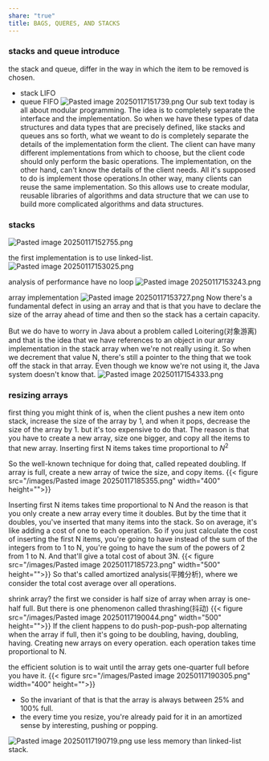```yaml
---
share: "true"
title: BAGS, QUERES, AND STACKS
---
```


### stacks and queue introduce
the stack and queue, differ in the way in which the item to be removed is chosen.
- stack LIFO
- queue FIFO
![Pasted image 20250117151739.png](/images/Pasted%20image%2020250117151739.png)
Our sub text today is all about modular programming.
The idea is to completely separate the interface and the implementation.
So when we have these types of data structures and data types that are precisely defined, like stacks and queues ans so forth, what we weant to do is completely separate the details of the implementation form the client. The client can have many different implementations from which to choose, but the client code should only perform the basic operations.
The implementation, on the other hand, can't know the details of the client needs. All it's supposed to do is implement those operations.In other way, many clients can reuse the same implementation. 
So this allows use to create modular, reusable libraries of algorithms and data structure that we can use to build more complicated algorithms and data structures.

### stacks
![Pasted image 20250117152755.png](/images/Pasted%20image%2020250117152755.png)

the first implementation is to use linked-list.
![Pasted image 20250117153025.png](/images/Pasted%20image%2020250117153025.png)

analysis of performance
have no loop
![Pasted image 20250117153243.png](/images/Pasted%20image%2020250117153243.png)



array implementation
![Pasted image 20250117153727.png](/images/Pasted%20image%2020250117153727.png)
Now there's a fundamental defect in using an array and that is that you have to declare the size of the array ahead of time and then so the stack has a certain capacity.

But we do have to worry in Java about a problem called Loitering(对象游离) and that is the idea that we have references to an object in our array implementation in the stack array when we're not really using it. So when we decrement that value N, there's still a pointer to the thing that we took off the stack in that array. Even though we know we're not using it, the Java system doesn't know that.
![Pasted image 20250117154333.png](/images/Pasted%20image%2020250117154333.png)



### resizing arrays
first thing you might think of is, when the client pushes a new item onto stack, increase the size of the array by 1, and when it pops, decrease the size of the array by 1.
but it's too expensive to do that.
The reason is that you have to create a new array, size one bigger, and copy all the items to that new array.
Inserting first N items takes time proportional to $N^2$

So the well-known technique for doing that, called repeated doubling.
If array is full, create a new array of twice the size, and copy items.
{{< figure src="/images/Pasted image 20250117185355.png"  width="400" height="">}}

Inserting first N items takes time proportional to N
And the reason is that you only create a new array every time it doubles. But by the time that it doubles, you've inserted that many items into the stack. So on average, it's like adding a cost of one to each operation. So if you just calculate the cost of inserting the first N items, you're going to have instead of the sum of the integers from to 1 to N, you're going to have the sum of the powers of 2 from 1 to N. And that'll give a total cost of about 3N.
{{< figure src="/images/Pasted image 20250117185723.png"  width="500" height="">}}
So that's called amortized analysis(平摊分析), where we consider the total cost average over all operations.

shrink array?
the first we consider is half size of array when array is one-half full.
But there is one phenomenon called thrashing(抖动)
{{< figure src="/images/Pasted image 20250117190044.png"  width="500" height="">}}
If the client happens to do push-pop-push-pop alternating when the array if full, then it's going to be doubling, having, doubling, having. Creating new arrays on every operation.
each operation takes time proportional to N.

the efficient solution is to wait until the array gets one-quarter full before you have it.
{{< figure src="/images/Pasted image 20250117190305.png"  width="400" height="">}}

- So the invariant of that is that the array is always between 25% and 100% full.
- the every time you resize, you're already paid for it in an amortized sense by interesting, pushing or popping.

![Pasted image 20250117190719.png](/images/Pasted%20image%2020250117190719.png)
use less memory than linked-list stack.
